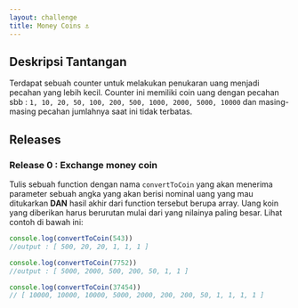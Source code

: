 ```yaml
---
layout: challenge
title: Money Coins ⚓️
---
```


## Deskripsi Tantangan

Terdapat sebuah counter untuk melakukan penukaran uang menjadi pecahan yang lebih kecil. Counter
ini memiliki coin uang dengan pecahan sbb : `1, 10, 20, 50, 100, 200, 500, 1000, 2000, 5000,
10000` dan masing-masing pecahan jumlahnya saat ini tidak terbatas.

## Releases

### Release 0 : Exchange money coin

Tulis sebuah function dengan nama `convertToCoin` yang akan menerima parameter sebuah angka yang
akan berisi nominal uang yang mau ditukarkan **DAN** hasil akhir dari function tersebut berupa
array. Uang koin yang diberikan harus berurutan mulai dari yang nilainya paling besar. Lihat contoh
di bawah ini:

```javascript
console.log(convertToCoin(543))
//output : [ 500, 20, 20, 1, 1, 1 ]

console.log(convertToCoin(7752))
//output : [ 5000, 2000, 500, 200, 50, 1, 1 ]

console.log(convertToCoin(37454))
// [ 10000, 10000, 10000, 5000, 2000, 200, 200, 50, 1, 1, 1, 1 ]
```
